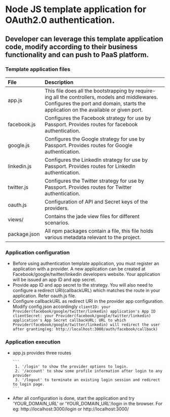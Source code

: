 # Node JS template application for OAuth2.0 authentication.

## Developer can leverage this template application code, modify according to their business functionality and can push to PaaS platform.

### Template application files

File | Description
:-- | :-- 
app.js | This file does all the bootstrapping by require-ing all the controllers, models and middlewares. Configures the port and domain, starts the application on the available or given port.
facebook.js | Configures the Facebook strategy for use by Passport. Provides routes for facebook authentication.
google.js | Configures the Google strategy for use by Passport. Provides routes for Google authentication.
linkedin.js | Configures the LinkedIn strategy for use by Passport. Provides routes for LinkedIn authentication.
twitter.js | Configures the Twitter strategy for use by Passport. Provides routes for Twitter authentication.
oauth.js | Configuration of API and Secret keys of the providers.
views/ | Contains the jade view files for different scenarios.
package.json | All npm packages contain a file, this file holds various metadata relevant to the project.


### Application configuration

- Before using authentication template application, you must register an application with a provider. A new application can be created at Facebook/google/twitter/linkedin developers website. Your application will be issued an app ID and app secret.
- Provide app ID and app secret to the strategy. You will also need to configure a redirect URI(callbackURL) which matches the route in your application. Refer oauth.js file.
- Configure callbackURL as redirect URI in the provider app configuration. Modify config.json accordingly
      ```
      clientID: your Provider(facebook/google/twitter/linkedin) application's App ID
      clientSecret: your Provider(facebook/google/twitter/linkedin) application's App Secret
      callbackURL: URL to which Provider(facebook/google/twitter/linkedin) will redirect the user after granting(eg: http://localhost:3000/auth/facebook/callback)
      ```

### Application execution

- app.js provides three routes

      ```
       1. '/login' to show the provider options to login.
       2. '/account' to show some profile information after login to any provider
       3. '/logout' to terminate an existing login session and redirect to login page.
      ```

- After all configuration is done, start the application and try 'YOUR_DOMAIN_URL' or 'YOUR_DOMAIN_URL'/login in the browser. For eg: http://localhost:3000/login or http://localhost:3000/

